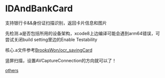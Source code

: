 # IDAndBankCard
支持银行卡&&身份证扫描识别，返回卡片信息和图片  

先检测.a是否包括所用的设备架构，xcode8上边编译可能会遇到arm64错误，可尝试关闭build setting里边的Enable Testability  

核心.a文件参考[BrooksWon/ocr_savingCard](https://github.com/BrooksWon/ocr_savingCard)

竖屏扫描，设置AVCaptureConnection的方向就可以了！




[others](http://www.taoquanweb.com/)
